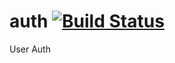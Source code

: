 # auth [![Build Status](https://travis-ci.org/yata-yata/auth.svg?branch=master)](https://travis-ci.org/yata-yata/auth)

User Auth

